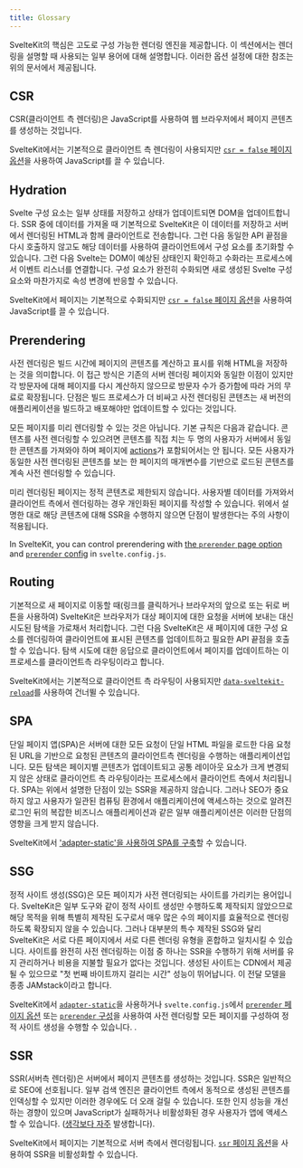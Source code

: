 ```yaml
---
title: Glossary
---
```


SvelteKit의 핵심은 고도로 구성 가능한 렌더링 엔진을 제공합니다. 이 섹션에서는 렌더링을 설명할 때 사용되는 일부 용어에 대해 설명합니다. 이러한 옵션 설정에 대한 참조는 위의 문서에서 제공됩니다.

## CSR

CSR(클라이언트 측 렌더링)은 JavaScript를 사용하여 웹 브라우저에서 페이지 콘텐츠를 생성하는 것입니다.

SvelteKit에서는 기본적으로 클라이언트 측 렌더링이 사용되지만 [`csr = false` 페이지 옵션](/docs/page-options#csr)을 사용하여 JavaScript를 끌 수 있습니다.

## Hydration

Svelte 구성 요소는 일부 상태를 저장하고 상태가 업데이트되면 DOM을 업데이트합니다. SSR 중에 데이터를 가져올 때 기본적으로 SvelteKit은 이 데이터를 저장하고 서버에서 렌더링된 HTML과 함께 클라이언트로 전송합니다. 그런 다음 동일한 API 끝점을 다시 호출하지 않고도 해당 데이터를 사용하여 클라이언트에서 구성 요소를 초기화할 수 있습니다. 그런 다음 Svelte는 DOM이 예상된 상태인지 확인하고 수화라는 프로세스에서 이벤트 리스너를 연결합니다. 구성 요소가 완전히 수화되면 새로 생성된 Svelte 구성 요소와 마찬가지로 속성 변경에 반응할 수 있습니다.

SvelteKit에서 페이지는 기본적으로 수화되지만 [`csr = false` 페이지 옵션](/docs/page-options#csr)을 사용하여 JavaScript를 끌 수 있습니다.

## Prerendering

사전 렌더링은 빌드 시간에 페이지의 콘텐츠를 계산하고 표시를 위해 HTML을 저장하는 것을 의미합니다. 이 접근 방식은 기존의 서버 렌더링 페이지와 동일한 이점이 있지만 각 방문자에 대해 페이지를 다시 계산하지 않으므로 방문자 수가 증가함에 따라 거의 무료로 확장됩니다. 단점은 빌드 프로세스가 더 비싸고 사전 렌더링된 콘텐츠는 새 버전의 애플리케이션을 빌드하고 배포해야만 업데이트할 수 있다는 것입니다.

모든 페이지를 미리 렌더링할 수 있는 것은 아닙니다. 기본 규칙은 다음과 같습니다. 콘텐츠를 사전 렌더링할 수 있으려면 콘텐츠를 직접 치는 두 명의 사용자가 서버에서 동일한 콘텐츠를 가져와야 하며 페이지에 [actions](/docs/form-actions)가 포함되어서는 안 됩니다. 모든 사용자가 동일한 사전 렌더링된 콘텐츠를 보는 한 페이지의 매개변수를 기반으로 로드된 콘텐츠를 계속 사전 렌더링할 수 있습니다.

미리 렌더링된 페이지는 정적 콘텐츠로 제한되지 않습니다. 사용자별 데이터를 가져와서 클라이언트 측에서 렌더링하는 경우 개인화된 페이지를 작성할 수 있습니다. 위에서 설명한 대로 해당 콘텐츠에 대해 SSR을 수행하지 않으면 단점이 발생한다는 주의 사항이 적용됩니다.

In SvelteKit, you can control prerendering with [the `prerender` page option](/docs/page-options#prerender) and [`prerender` config](/docs/configuration#prerender) in `svelte.config.js`.

## Routing

기본적으로 새 페이지로 이동할 때(링크를 클릭하거나 브라우저의 앞으로 또는 뒤로 버튼을 사용하여) SvelteKit은 브라우저가 대상 페이지에 대한 요청을 서버에 보내는 대신 시도된 탐색을 가로채서 처리합니다. 그런 다음 SvelteKit은 새 페이지에 대한 구성 요소를 렌더링하여 클라이언트에 표시된 콘텐츠를 업데이트하고 필요한 API 끝점을 호출할 수 있습니다. 탐색 시도에 대한 응답으로 클라이언트에서 페이지를 업데이트하는 이 프로세스를 클라이언트측 라우팅이라고 합니다.

SvelteKit에서는 기본적으로 클라이언트 측 라우팅이 사용되지만 [`data-sveltekit-reload`](/docs/link-options#data-sveltekit-reload)를 사용하여 건너뛸 수 있습니다.

## SPA

단일 페이지 앱(SPA)은 서버에 대한 모든 요청이 단일 HTML 파일을 로드한 다음 요청된 URL을 기반으로 요청된 콘텐츠의 클라이언트측 렌더링을 수행하는 애플리케이션입니다. 모든 탐색은 페이지별 콘텐츠가 업데이트되고 공통 레이아웃 요소가 크게 변경되지 않은 상태로 클라이언트 측 라우팅이라는 프로세스에서 클라이언트 측에서 처리됩니다. SPA는 위에서 설명한 단점이 있는 SSR을 제공하지 않습니다. 그러나 SEO가 중요하지 않고 사용자가 일관된 컴퓨팅 환경에서 애플리케이션에 액세스하는 것으로 알려진 로그인 뒤의 복잡한 비즈니스 애플리케이션과 같은 일부 애플리케이션은 이러한 단점의 영향을 크게 받지 않습니다.

SvelteKit에서 ['adapter-static'을 사용하여 SPA를 구축](/docs/adapter-static#spa-mode)할 수 있습니다.

## SSG

정적 사이트 생성(SSG)은 모든 페이지가 사전 렌더링되는 사이트를 가리키는 용어입니다. SvelteKit은 일부 도구와 같이 정적 사이트 생성만 수행하도록 제작되지 않았으므로 해당 목적을 위해 특별히 제작된 도구로서 매우 많은 수의 페이지를 효율적으로 렌더링하도록 확장되지 않을 수 있습니다. 그러나 대부분의 특수 제작된 SSG와 달리 SvelteKit은 서로 다른 페이지에서 서로 다른 렌더링 유형을 혼합하고 일치시킬 수 있습니다. 사이트를 완전히 사전 렌더링하는 이점 중 하나는 SSR을 수행하기 위해 서버를 유지 관리하거나 비용을 지불할 필요가 없다는 것입니다. 생성된 사이트는 CDN에서 제공될 수 있으므로 "첫 번째 바이트까지 걸리는 시간" 성능이 뛰어납니다. 이 전달 모델을 종종 JAMstack이라고 합니다.

SvelteKit에서 [`adapter-static`](/docs/adapter-static)을 사용하거나 `svelte.config.js`에서 [`prerender` 페이지 옵션](/docs/page-options#prerender) 또는 [`prerender` 구성](/docs/configuration#prerender)을 사용하여 사전 렌더링할 모든 페이지를 구성하여 정적 사이트 생성을 수행할 수 있습니다. .

## SSR

SSR(서버측 렌더링)은 서버에서 페이지 콘텐츠를 생성하는 것입니다. SSR은 일반적으로 SEO에 선호됩니다. 일부 검색 엔진은 클라이언트 측에서 동적으로 생성된 콘텐츠를 인덱싱할 수 있지만 이러한 경우에도 더 오래 걸릴 수 있습니다. 또한 인지 성능을 개선하는 경향이 있으며 JavaScript가 실패하거나 비활성화된 경우 사용자가 앱에 액세스할 수 있습니다.
([생각보다 자주](https://kryogenix.org/code/browser/everyonehasjs.html) 발생합니다).

SvelteKit에서 페이지는 기본적으로 서버 측에서 렌더링됩니다. [`ssr` 페이지 옵션](https://kit.svelte.dev/docs/page-options#ssr)을 사용하여 SSR을 비활성화할 수 있습니다.
